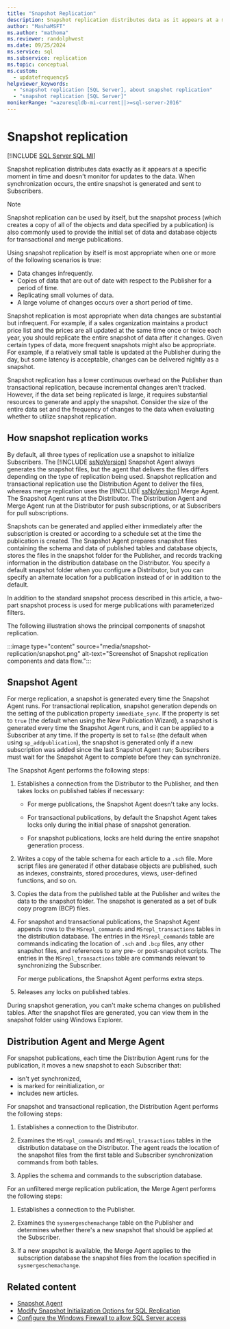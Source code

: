 ```yaml
---
title: "Snapshot Replication"
description: Snapshot replication distributes data as it appears at a moment in time. It doesn't monitor for updates. A snapshot is generated and sent to Subscribers.
author: "MashaMSFT"
ms.author: "mathoma"
ms.reviewer: randolphwest
ms.date: 09/25/2024
ms.service: sql
ms.subservice: replication
ms.topic: conceptual
ms.custom:
  - updatefrequency5
helpviewer_keywords:
  - "snapshot replication [SQL Server], about snapshot replication"
  - "snapshot replication [SQL Server]"
monikerRange: "=azuresqldb-mi-current||>=sql-server-2016"
---
```

# Snapshot replication

[!INCLUDE [SQL Server SQL MI](../../includes/applies-to-version/sql-asdbmi.md)]

Snapshot replication distributes data exactly as it appears at a specific moment in time and doesn't monitor for updates to the data. When synchronization occurs, the entire snapshot is generated and sent to Subscribers.

> [!NOTE]  
> Snapshot replication can be used by itself, but the snapshot process (which creates a copy of all of the objects and data specified by a publication) is also commonly used to provide the initial set of data and database objects for transactional and merge publications.

Using snapshot replication by itself is most appropriate when one or more of the following scenarios is true:

- Data changes infrequently.
- Copies of data that are out of date with respect to the Publisher for a period of time.
- Replicating small volumes of data.
- A large volume of changes occurs over a short period of time.

Snapshot replication is most appropriate when data changes are substantial but infrequent. For example, if a sales organization maintains a product price list and the prices are all updated at the same time once or twice each year, you should replicate the entire snapshot of data after it changes. Given certain types of data, more frequent snapshots might also be appropriate. For example, if a relatively small table is updated at the Publisher during the day, but some latency is acceptable, changes can be delivered nightly as a snapshot.

Snapshot replication has a lower continuous overhead on the Publisher than transactional replication, because incremental changes aren't tracked. However, if the data set being replicated is large, it requires substantial resources to generate and apply the snapshot. Consider the size of the entire data set and the frequency of changes to the data when evaluating whether to utilize snapshot replication.

## <a id="HowWorks"></a> How snapshot replication works

By default, all three types of replication use a snapshot to initialize Subscribers. The [!INCLUDE [ssNoVersion](../../includes/ssnoversion-md.md)] Snapshot Agent always generates the snapshot files, but the agent that delivers the files differs depending on the type of replication being used. Snapshot replication and transactional replication use the Distribution Agent to deliver the files, whereas merge replication uses the [!INCLUDE [ssNoVersion](../../includes/ssnoversion-md.md)] Merge Agent. The Snapshot Agent runs at the Distributor. The Distribution Agent and Merge Agent run at the Distributor for push subscriptions, or at Subscribers for pull subscriptions.

Snapshots can be generated and applied either immediately after the subscription is created or according to a schedule set at the time the publication is created. The Snapshot Agent prepares snapshot files containing the schema and data of published tables and database objects, stores the files in the snapshot folder for the Publisher, and records tracking information in the distribution database on the Distributor. You specify a default snapshot folder when you configure a Distributor, but you can specify an alternate location for a publication instead of or in addition to the default.

In addition to the standard snapshot process described in this article, a two-part snapshot process is used for merge publications with parameterized filters.

The following illustration shows the principal components of snapshot replication.

:::image type="content" source="media/snapshot-replication/snapshot.png" alt-text="Screenshot of Snapshot replication components and data flow.":::

## <a id="SnapshotAgent"></a> Snapshot Agent

For merge replication, a snapshot is generated every time the Snapshot Agent runs. For transactional replication, snapshot generation depends on the setting of the publication property `immediate_sync`. If the property is set to `true` (the default when using the New Publication Wizard), a snapshot is generated every time the Snapshot Agent runs, and it can be applied to a Subscriber at any time. If the property is set to `false` (the default when using `sp_addpublication`), the snapshot is generated only if a new subscription was added since the last Snapshot Agent run; Subscribers must wait for the Snapshot Agent to complete before they can synchronize.

The Snapshot Agent performs the following steps:

1. Establishes a connection from the Distributor to the Publisher, and then takes locks on published tables if necessary:

   - For merge publications, the Snapshot Agent doesn't take any locks.

   - For transactional publications, by default the Snapshot Agent takes locks only during the initial phase of snapshot generation.

   - For snapshot publications, locks are held during the entire snapshot generation process.

1. Writes a copy of the table schema for each article to a `.sch` file. More script files are generated if other database objects are published, such as indexes, constraints, stored procedures, views, user-defined functions, and so on.

1. Copies the data from the published table at the Publisher and writes the data to the snapshot folder. The snapshot is generated as a set of bulk copy program (BCP) files.

1. For snapshot and transactional publications, the Snapshot Agent appends rows to the `MSrepl_commands` and `MSrepl_transactions` tables in the distribution database. The entries in the `MSrepl_commands` table are commands indicating the location of `.sch` and `.bcp` files, any other snapshot files, and references to any pre- or post-snapshot scripts. The entries in the `MSrepl_transactions` table are commands relevant to synchronizing the Subscriber.

   For merge publications, the Snapshot Agent performs extra steps.

1. Releases any locks on published tables.

During snapshot generation, you can't make schema changes on published tables. After the snapshot files are generated, you can view them in the snapshot folder using Windows Explorer.

## <a id="DistAgent"></a> Distribution Agent and Merge Agent

For snapshot publications, each time the Distribution Agent runs for the publication, it moves a new snapshot to each Subscriber that:

- isn't yet synchronized,
- is marked for reinitialization, or
- includes new articles.

For snapshot and transactional replication, the Distribution Agent performs the following steps:

1. Establishes a connection to the Distributor.

1. Examines the `MSrepl_commands` and `MSrepl_transactions` tables in the distribution database on the Distributor. The agent reads the location of the snapshot files from the first table and Subscriber synchronization commands from both tables.

1. Applies the schema and commands to the subscription database.

For an unfiltered merge replication publication, the Merge Agent performs the following steps:

1. Establishes a connection to the Publisher.

1. Examines the `sysmergeschemachange` table on the Publisher and determines whether there's a new snapshot that should be applied at the Subscriber.

1. If a new snapshot is available, the Merge Agent applies to the subscription database the snapshot files from the location specified in `sysmergeschemachange`.

## Related content

- [Snapshot Agent](snapshot-agent.md)
- [Modify Snapshot Initialization Options for SQL Replication](snapshot-options.md)
- [Configure the Windows Firewall to allow SQL Server access](../../sql-server/install/configure-the-windows-firewall-to-allow-sql-server-access.md)
